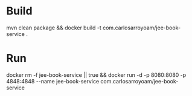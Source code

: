 # Build
mvn clean package && docker build -t com.carlosarroyoam/jee-book-service .

# Run
docker rm -f jee-book-service || true && docker run -d -p 8080:8080 -p 4848:4848 --name jee-book-service com.carlosarroyoam/jee-book-service
